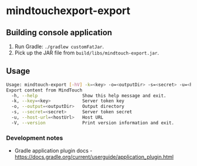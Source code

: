 # mindtouchexport-export

## Building console application
1. Run Gradle: `./gradlew customFatJar`.
2. Pick up the JAR file from `build/libs/mindtouch-export.jar`.

## Usage

```bash
Usage: mindtouch-export [-hV] -k=<key> -o=<outputDir> -s=<secret> -u=<hostUrl>
Export content from MindTouch
  -h, --help                 Show this help message and exit.
  -k, --key=<key>            Server token key
  -o, --output=<outputDir>   Output directory
  -s, --secret=<secret>      Server token secret
  -u, --host-url=<hostUrl>   Host URL
  -V, --version              Print version information and exit.
```

### Development notes

* Gradle application plugin docs - https://docs.gradle.org/current/userguide/application_plugin.html 
